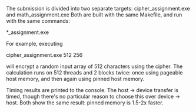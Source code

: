 The submission is divided into two separate targets:
cipher_assignment.exe and math_assignment.exe
Both are built with the same Makefile, and run with the same commands:

*_assignment.exe <total threads> <block size>

For example, executing

cipher_assignment.exe 512 256

will encrypt a random input array of 512 characters using the cipher. The calculation runs on 512 threads and 2 blocks twice: once using pageable host memory, and then again using pinned host memory.

Timing results are printed to the console. The 
host -> device transfer is timed, though there's no particular reason to choose this over device -> host. Both show
the same result: pinned memory is 1.5-2x faster.